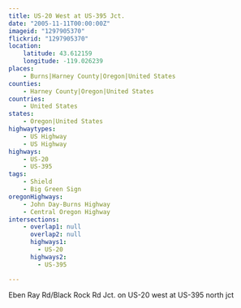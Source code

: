 ```yaml
---
title: US-20 West at US-395 Jct.
date: "2005-11-11T00:00:00Z"
imageid: "1297905370"
flickrid: "1297905370"
location:
    latitude: 43.612159
    longitude: -119.026239
places:
    - Burns|Harney County|Oregon|United States
counties:
    - Harney County|Oregon|United States
countries:
    - United States
states:
    - Oregon|United States
highwaytypes:
    - US Highway
    - US Highway
highways:
    - US-20
    - US-395
tags:
    - Shield
    - Big Green Sign
oregonHighways:
    - John Day-Burns Highway
    - Central Oregon Highway
intersections:
    - overlap1: null
      overlap2: null
      highways1:
        - US-20
      highways2:
        - US-395

---
```

Eben Ray Rd/Black Rock Rd Jct. on US-20 west at US-395 north jct